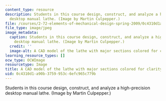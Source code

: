 ```yaml
---
content_type: resource
description: Students in this course design, construct, and analyze a high-precision
  desktop manual lathe. (Image by Martin Culpepper.)
file: /courses/2-72-elements-of-mechanical-design-spring-2009/0c4310d1a90b3759953c6efc965c779b_2-72s09.jpg
file_type: image/jpeg
image_metadata:
  caption: Students in this course design, construct, and analyze a high-precision
    desktop manual lathe. (Image by Martin Culpepper.)
  credit: ''
  image-alt: A CAD model of the lathe with major sections colored for clarity.
learning_resource_types: []
ocw_type: OCWImage
resourcetype: Image
title: A CAD model of the lathe with major sections colored for clarity
uid: 0c4310d1-a90b-3759-953c-6efc965c779b
---
```

Students in this course design, construct, and analyze a high-precision desktop manual lathe. (Image by Martin Culpepper.)

